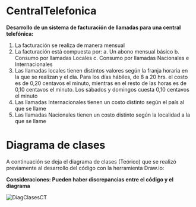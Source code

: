 # CentralTelefonica
**Desarrollo de un sistema de facturación de llamadas para una central telefónica:** 
1) La facturación se realiza de manera mensual  
2) La facturación está compuesta por: a. Un abono mensual básico b. Consumo por llamadas Locales c. Consumo por llamadas Nacionales e Internacionales 
3) Las llamadas locales tienen distintos valores según la franja horaria en la que se realizan y el día. Para los días hábiles, de 8 a 20 hrs. el costo es de 0,20 centavos el minuto, mientras en el resto de las horas es de 0,10 centavos el minuto. Los sábados y domingos cuesta 0,10 centavos el minuto 
4) Las llamadas Internacionales tienen un costo distinto según el país al que se llame 
5) Las llamadas Nacionales tienen un costo distinto según la localidad a la que se llame


# Diagrama de clases

A continuación se deja el diagrama de clases (Teórico) que se realizó previamente al desarrollo del código con la herramienta Draw.io:

**Consideraciones: Pueden haber discrepancias entre el código y el diagrama**



![DiagClasesCT](https://user-images.githubusercontent.com/75282626/116307123-4fb55800-a77c-11eb-9af3-9be01c64ad9a.png)




